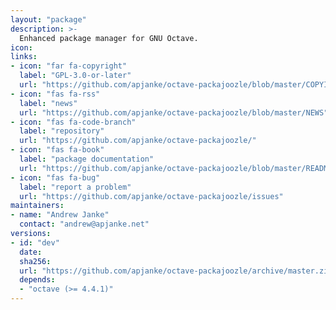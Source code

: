 ```yaml
---
layout: "package"
description: >-
  Enhanced package manager for GNU Octave.
icon:
links:
- icon: "far fa-copyright"
  label: "GPL-3.0-or-later"
  url: "https://github.com/apjanke/octave-packajoozle/blob/master/COPYING"
- icon: "fas fa-rss"
  label: "news"
  url: "https://github.com/apjanke/octave-packajoozle/blob/master/NEWS"
- icon: "fas fa-code-branch"
  label: "repository"
  url: "https://github.com/apjanke/octave-packajoozle/"
- icon: "fas fa-book"
  label: "package documentation"
  url: "https://github.com/apjanke/octave-packajoozle/blob/master/README.md"
- icon: "fas fa-bug"
  label: "report a problem"
  url: "https://github.com/apjanke/octave-packajoozle/issues"
maintainers:
- name: "Andrew Janke"
  contact: "andrew@apjanke.net"
versions:
- id: "dev"
  date:
  sha256:
  url: "https://github.com/apjanke/octave-packajoozle/archive/master.zip"
  depends:
  - "octave (>= 4.4.1)"
---
```

